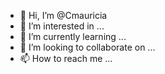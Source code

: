 - 👋 Hi, I’m @Cmauricia
- 👀 I’m interested in ...
- 🌱 I’m currently learning ...
- 💞️ I’m looking to collaborate on ...
- 📫 How to reach me ...

<!---
Cmauricia/Cmauricia is a ✨ special ✨ repository because its `README.md` (this file) appears on your GitHub profile.
You can click the Preview link to take a look at your changes.
--->

